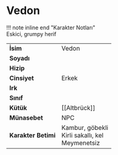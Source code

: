 # Vedon   
  
!!! note inline end "Karakter Notları"  
	Eskici, grumpy herif     
  
|  |  |  
|---|---|  
| **İsim** | Vedon |  
| **Soyadı** |  |  
| **Hizip** |  |  
| **Cinsiyet** | Erkek |  
| **Irk** |  |  
| **Sınıf** |  |  
| **Kütük** | [[Altbrück]] |  
| **Münasebet** | NPC |  
| **Karakter Betimi** | Kambur, göbekli<br>Kirli sakallı, kel<br>Meymenetsiz |  
  
  
